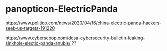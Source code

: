 # panopticon-ElectricPanda

https://www.politico.com/news/2020/04/16/china-electric-panda-hackers-seek-us-targets-191220

https://www.cyberscoop.com/dcsa-cybersecurity-bulletin-leaking-sinkhole-electic-panda-anubis/ ??
